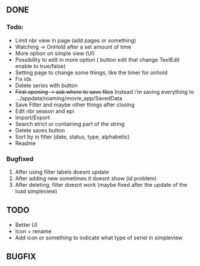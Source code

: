 ## DONE

### Todo:
- Limit nbr view in page (add pages or something)<br/>
- Watching -> OnHold after a set amount of time
- More option on simple view (UI)<br/>
- Possibility to edit in more option ( button edit that change TextEdit enable to true/false)<br/>
- Setting page to change some things, like the timer for onhold
- Fix ids
- Delete series with button <br/>
- ~~First opening -> ask where to save files~~ Instead i'm saving everything to .../appdata/roaming/movie_app/SavedData
- Save Filter and maybe other things after closing
- Edit nbr season and epi
- Import/Export
- Search strict or containing part of the string
- Delete saves button
- Sort by in filter (date, status, type, alphabetic)
- Readme

### Bugfixed
1. After using filter labels doesnt update
2. After adding new sometimes it doesnt show (id problem)
3. After deleting, filter doesnt work (maybe fixed after the update of the load simpleview)

## TODO

- Better UI
- Icon + rename 
- Add icon or something to indicate what type of seriel in simpleview


## BUGFIX

